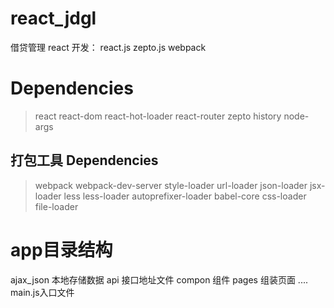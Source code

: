 # react_jdgl
借贷管理 react 开发：
react.js zepto.js webpack

# Dependencies
> react
> react-dom
> react-hot-loader
> react-router
> zepto
> history
> node-args

## 打包工具 Dependencies
> webpack
> webpack-dev-server
> style-loader
> url-loader
> json-loader
> jsx-loader
> less
> less-loader
> autoprefixer-loader
> babel-core
> css-loader
> file-loader

# app目录结构
ajax_json 本地存储数据
api 接口地址文件
compon 组件
pages 组装页面
....
main.js入口文件

